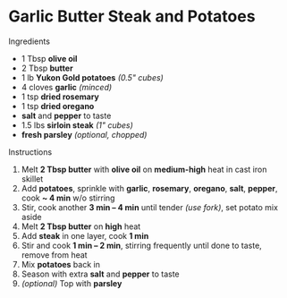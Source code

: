 # Garlic Butter Steak and Potatoes

Ingredients

- 1 Tbsp **olive oil**
- 2 Tbsp **butter**
- 1 lb **Yukon Gold potatoes** *(0.5" cubes)*
- 4 cloves **garlic** *(minced)*
- 1 tsp **dried rosemary**
- 1 tsp **dried oregano**
- **salt** and **pepper** to taste
- 1.5 lbs **sirloin steak** *(1" cubes)*
- **fresh parsley** *(optional, chopped)*

Instructions

1. Melt **2 Tbsp butter** with **olive oil** on **medium-high** heat in cast iron skillet
1. Add **potatoes**, sprinkle with **garlic**, **rosemary**, **oregano**, **salt**, **pepper**, cook **~ 4 min** w/o stirring
1. Stir, cook another **3 min – 4 min** until tender *(use fork)*, set potato mix aside
1. Melt **2 Tbsp butter** on **high** heat
1. Add **steak** in one layer, cook **1 min**
1. Stir and cook **1 min – 2 min**, stirring frequently until done to taste, remove from heat
1. Mix **potatoes** back in
1. Season with extra **salt** and **pepper** to taste
1. *(optional)* Top with **parsley**

